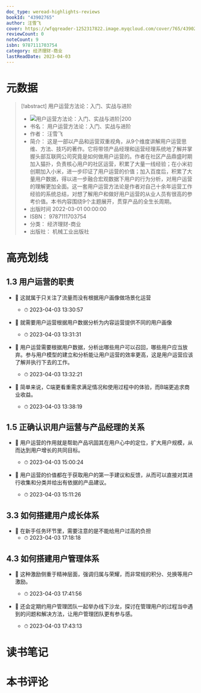 ```yaml
---
doc_type: weread-highlights-reviews
bookId: "43902765"
author: 汪雪飞
cover: https://wfqqreader-1252317822.image.myqcloud.com/cover/765/43902765/t7_43902765.jpg
reviewCount: 0
noteCount: 9
isbn: 9787111703754
category: 经济理财-商业
lastReadDate: 2023-04-03
---
```

# 元数据
> [!abstract] 用户运营方法论：入门、实战与进阶
> - ![ 用户运营方法论：入门、实战与进阶|200](https://wfqqreader-1252317822.image.myqcloud.com/cover/765/43902765/t7_43902765.jpg)
> - 书名： 用户运营方法论：入门、实战与进阶
> - 作者： 汪雪飞
> - 简介： 这是一部以产品和运营双重视角，从9个维度讲解用户运营思维、方法、技巧的著作。它将带领产品经理和运营经理系统地了解并掌握头部互联网公司究竟是如何做用户运营的。作者在社区产品鼎盛时期加入猫扑，负责核心用户的社区运营，积累了大量一线经验；在小米初创期加入小米，进一步印证了用户运营的价值；加入百度后，积累了大量用户数据，得以进一步融合宏观数据下用户的行为分析，对用户运营的理解更加全面。这一套用户运营方法论是作者对自己十余年运营工作经验的系统总结，对想了解用户和做好用户运营的从业人员有很高的参考价值。本书内容围绕9个主题展开，贯穿产品的全生长周期。
> - 出版时间 2022-03-01 00:00:00
> - ISBN： 9787111703754
> - 分类： 经济理财-商业
> - 出版社： 机械工业出版社

# 高亮划线

## 1.3 用户运营的职责


- 📌 这就属于只关注了流量而没有根据用户画像做场景化运营 
    - ⏱ 2023-04-03 13:30:57 

- 📌 就需要用户运营根据用户数据分析为内容运营提供不同的用户画像 
    - ⏱ 2023-04-03 13:31:31 

- 📌 用户运营需要根据用户数据，分析出哪些用户可以召回，哪些用户应当放弃。参与用户模型的建立和分析能让用户运营的效率更高，这是用户运营应该了解并执行下去的工作。 
    - ⏱ 2023-04-03 13:32:21 

- 📌 简单来说，C端更看重需求满足情况和使用过程中的体验，而B端更追求商业收益。 
    - ⏱ 2023-04-03 13:38:19 
## 1.5 正确认识用户运营与产品经理的关系


- 📌 用户运营的作用就是帮助产品巩固其在用户心中的定位，扩大用户规模，从而达到用户增长的共同目标。 
    - ⏱ 2023-04-03 15:00:24 

- 📌 用户运营的价值都在于获取用户的第一手建议和反馈，从而可以直接对其进行收集和分类并给出有依据的产品建议。 
    - ⏱ 2023-04-03 15:11:26 
## 3.3 如何搭建用户成长体系


- 📌 在新手任务环节里，需要注意的是不能给用户过高的负担 
    - ⏱ 2023-04-03 17:18:18 
## 4.3 如何搭建用户管理体系


- 📌 这种激励侧重于精神层面，强调归属与荣耀，而非常规的积分、兑换等用户激励。 
    - ⏱ 2023-04-03 17:41:56 

- 📌 还会定期约用户管理团队一起举办线下沙龙，探讨在管理用户的过程当中遇到的问题和解决方法，让用户管理团队更有参与感。 
    - ⏱ 2023-04-03 17:43:13 

# 读书笔记


# 本书评论

